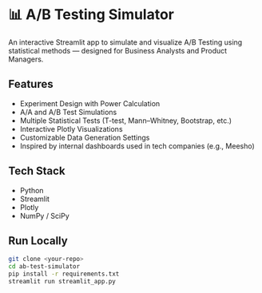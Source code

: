 # 📊 A/B Testing Simulator

An interactive Streamlit app to simulate and visualize A/B Testing using statistical methods — designed for Business Analysts and Product Managers.

## Features

- Experiment Design with Power Calculation
- A/A and A/B Test Simulations
- Multiple Statistical Tests (T-test, Mann–Whitney, Bootstrap, etc.)
- Interactive Plotly Visualizations
- Customizable Data Generation Settings
- Inspired by internal dashboards used in tech companies (e.g., Meesho)

## Tech Stack

- Python
- Streamlit
- Plotly
- NumPy / SciPy

## Run Locally

```bash
git clone <your-repo>
cd ab-test-simulator
pip install -r requirements.txt
streamlit run streamlit_app.py
